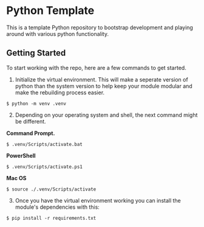 # Python Template

This is a template Python repository to bootstrap development and playing around with various python functionality.



## Getting Started

To start working with the repo, here are a few commands to get started.


1. Initialize the virtual environment. This will make a seperate version of python than the 
system version to help keep your module modular and make the rebuilding process easier.

```
$ python -m venv .venv
```


2. Depending on your operating system and shell, the next command might be different.

**Command Prompt.**
```
$ .venv/Scripts/activate.bat
```

**PowerShell**
```
$ .venv/Scripts/activate.ps1
```

**Mac OS**
```
$ source ./.venv/Scripts/activate
```


3. Once you have the virtual environment working you can install the module's dependencies with this:

```
$ pip install -r requirements.txt
```
